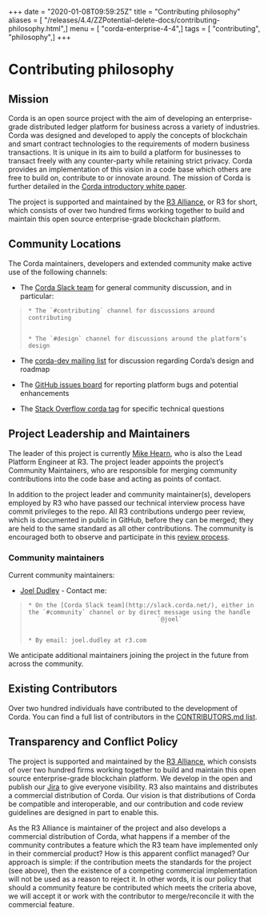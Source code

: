 +++
date = "2020-01-08T09:59:25Z"
title = "Contributing philosophy"
aliases = [ "/releases/4.4/ZZPotential-delete-docs/contributing-philosophy.html",]
menu = [ "corda-enterprise-4-4",]
tags = [ "contributing", "philosophy",]
+++


# Contributing philosophy


## Mission

Corda is an open source project with the aim of developing an enterprise-grade distributed ledger platform for business across a variety of
                industries.  Corda was designed and developed to apply the concepts of blockchain and smart contract technologies to the requirements of
                modern business transactions.  It is unique in its aim to build a platform for businesses to transact freely with any counter-party while
                retaining strict privacy. Corda provides an implementation of this vision in a code base which others are free to build on, contribute to
                or innovate around. The mission of Corda is further detailed in the [Corda introductory white paper](_static/corda-introductory-whitepaper.pdf).

The project is supported and maintained by the [R3 Alliance](https://www.r3.com), or R3 for short, which consists of over two hundred firms
                working together to build and maintain this open source enterprise-grade blockchain platform.


## Community Locations

The Corda maintainers, developers and extended community make active use of the following channels:


* The [Corda Slack team](http://slack.corda.net/) for general community discussion, and in particular:

> 
> 
>     * The `#contributing` channel for discussions around contributing
> 
> 
>     * The `#design` channel for discussions around the platform’s design
> 
> 

* The [corda-dev mailing list](https://groups.io/g/corda-dev) for discussion regarding Corda’s design and roadmap


* The [GitHub issues board](https://github.com/corda/corda/issues) for reporting platform bugs and potential enhancements


* The [Stack Overflow corda tag](https://stackoverflow.com/questions/tagged/corda) for specific technical questions



## Project Leadership and Maintainers

The leader of this project is currently [Mike Hearn](https://github.com/mikehearn), who is also the Lead Platform Engineer at R3. The
                project leader appoints the project’s Community Maintainers, who are responsible for merging community contributions into the code base and
                acting as points of contact.

In addition to the project leader and community maintainer(s), developers employed by R3 who have passed our technical interview process
                have commit privileges to the repo. All R3 contributions undergo peer review, which is documented in public in GitHub, before they can be
                merged; they are held to the same standard as all other contributions. The community is encouraged both to observe and participate in this
                [review process](https://github.com/corda/corda/pulls).


### Community maintainers

Current community maintainers:


* [Joel Dudley](https://github.com/joeldudleyr3) - Contact me:

> 
> 
>     * On the [Corda Slack team](http://slack.corda.net/), either in the `#community` channel or by direct message using the handle
>                                         `@joel`
> 
> 
>     * By email: joel.dudley at r3.com
> 
> 

We anticipate additional maintainers joining the project in the future from across the community.


## Existing Contributors

Over two hundred individuals have contributed to the development of Corda. You can find a full list of contributors in the
                [CONTRIBUTORS.md list](https://github.com/corda/corda/blob/master/CONTRIBUTORS.md).


## Transparency and Conflict Policy

The project is supported and maintained by the [R3 Alliance](https://www.r3.com), which consists of over two hundred firms working together
                to build and maintain this open source enterprise-grade blockchain platform. We develop in the open and publish our
                [Jira](https://r3-cev.atlassian.net/projects/CORDA/summary) to give everyone visibility. R3 also maintains and distributes a commercial
                distribution of Corda. Our vision is that distributions of Corda be compatible and interoperable, and our contribution and code review
                guidelines are designed in part to enable this.

As the R3 Alliance is maintainer of the project and also develops a commercial distribution of Corda, what happens if a member of the
                community contributes a feature which the R3 team have implemented only in their commercial product? How is this apparent conflict managed?
                Our approach is simple: if the contribution meets the standards for the project (see above), then the existence of a competing commercial
                implementation will not be used as a reason to reject it. In other words, it is our policy that should a community feature be contributed
                which meets the criteria above, we will accept it or work with the contributor to merge/reconcile it with the commercial feature.


